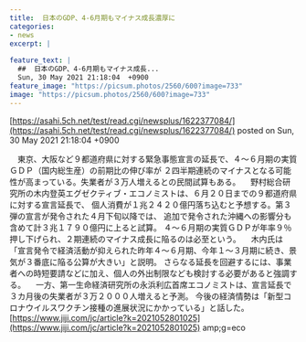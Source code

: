 ```yaml
---
title:  日本のGDP、4-6月期もマイナス成長濃厚に  
categories:
- news
excerpt: |
  
feature_text: |
  ##  日本のGDP、4-6月期もマイナス成長...
  Sun, 30 May 2021 21:18:04  +0900
feature_image: "https://picsum.photos/2560/600?image=733"
image: "https://picsum.photos/2560/600?image=733"
---
```


[https://asahi.5ch.net/test/read.cgi/newsplus/1622377084/](https://asahi.5ch.net/test/read.cgi/newsplus/1622377084/)
posted on Sun, 30 May 2021 21:18:04  +0900

<!--more-->

　東京、大阪など９都道府県に対する緊急事態宣言の延長で、４〜６月期の実質ＧＤＰ（国内総生産）の前期比の伸び率が ２四半期連続のマイナスとなる可能性が高まっている。失業者が３万人増えるとの民間試算もある。 　野村総合研究所の木内登英エグゼクティブ・エコノミストは、６月２０日までの９都道府県に対する宣言延長で、 個人消費が１兆２４２０億円落ち込むと予想する。第３弾の宣言が発令された４月下旬以降では、 追加で発令された沖縄への影響分も含めて計３兆１７９０億円に上ると試算。 ４〜６月期の実質ＧＤＰが年率９％押し下げられ、２期連続のマイナス成長に陥るのは必至という。 　木内氏は「宣言発令で経済活動が抑えられた昨年４〜６月期、今年１〜３月期に続き、景気が３番底に陥る公算が大きい」と説明。 さらなる延長を回避するには、事業者への時短要請などに加え、個人の外出制限なども検討する必要があると強調する。 　一方、第一生命経済研究所の永浜利広首席エコノミストは、宣言延長で３カ月後の失業者が３万２０００人増えると予測。 今後の経済情勢は「新型コロナウイルスワクチン接種の進展状況にかかっている」と話した。 [https://www.jiji.com/jc/article?k=2021052801025](https://www.jiji.com/jc/article?k=2021052801025) amp;g=eco
